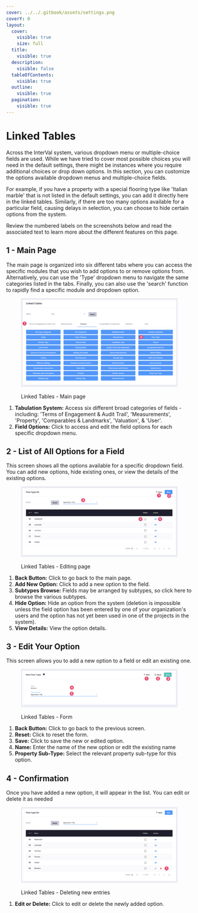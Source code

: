 ```yaml
---
cover: ../../.gitbook/assets/settings.png
coverY: 0
layout:
  cover:
    visible: true
    size: full
  title:
    visible: true
  description:
    visible: false
  tableOfContents:
    visible: true
  outline:
    visible: true
  pagination:
    visible: true
---
```


# Linked Tables

Across the InterVal system, various dropdown menu or multiple-choice fields are used. While we have tried to cover most possible choices you will need in the default settings, there might be instances where you require additional choices or drop down options. In this section, you can customize the options available dropdown menus and multiple-choice fields.

For example, if you have a property with a special flooring type like 'Italian marble' that is not listed in the default settings, you can add it directly here in the linked tables. Similarly, if there are too many options available for a particular field, causing delays in selection, you can choose to hide certain options from the system.

Review the numbered labels on the screenshots below and read the associated text to learn more about the different features on this page.

## **1 - Main Page**

The main page is organized into six different tabs where you can access the specific modules that you wish to add options to or remove options from. Alternatively, you can use the 'Type' dropdown menu to navigate the same categories listed in the tabs. Finally, you can also use the 'search' function to rapidly find a specific module and dropdown option.

<figure><img src="../../.gitbook/assets/Linked Tables - Main page" alt=""><figcaption><p>Linked Tables - Main page</p></figcaption></figure>

1. **Tabulation System:** Access six different broad categories of fields - including: 'Terms of Engagement & Audit Trail', 'Measurements', 'Property', 'Comparables & Landmarks', 'Valuation', & 'User'.
2. **Field Options:** Click to access and edit the field options for each specific dropdown menu.

## **2 - List of All Options for a Field**

This screen shows all the options available for a specific dropdown field. You can add new options, hide existing ones, or view the details of the existing options.

<figure><img src="../../.gitbook/assets/Linked Tables - Editing page" alt=""><figcaption><p>Linked Tables - Editing page</p></figcaption></figure>

1. **Back Button:** Click to go back to the main page.
2. **Add New Option:** Click to add a new option to the field.
3. **Subtypes Browse:** Fields may be arranged by subtypes, so click here to browse the various subtypes.
4. **Hide Option:** Hide an option from the system (deletion is impossible unless the field option has been entered by one of your organization's users and the option has not yet been used in one of the projects in the system).
5. **View Details:** View the option details.

## **3 - Edit Your Option**

This screen allows you to add a new option to a field or edit an existing one.

<figure><img src="../../.gitbook/assets/Linked Tables - Form" alt=""><figcaption><p>Linked Tables - Form</p></figcaption></figure>

1. **Back Button:** Click to go back to the previous screen.
2. **Reset:** Click to reset the form.
3. **Save:** Click to save the new or edited option.
4. **Name:** Enter the name of the new option or edit the existing name
5. **Property Sub-Type:** Select the relevant property sub-type for this option.

## **4 - Confirmation**

Once you have added a new option, it will appear in the list. You can edit or delete it as needed

<figure><img src="../../.gitbook/assets/Linked Tables - Deleting new entries" alt=""><figcaption><p>Linked Tables - Deleting new entries</p></figcaption></figure>

1. **Edit or Delete:** Click to edit or delete the newly added option.
